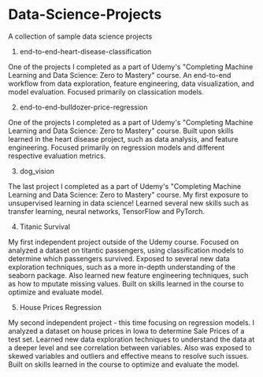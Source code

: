 # Data-Science-Projects
A collection of sample data science projects 


1. end-to-end-heart-disease-classification

  One of the projects I completed as a part of Udemy's "Completing Machine Learning and Data Science: Zero to Mastery" course. An end-to-end workflow from data exploration, feature engineering, data visualization, and model evaluation. Focused primarily on classication models. 

2. end-to-end-bulldozer-price-regression

  One of the projects I completed as a part of Udemy's "Completing Machine Learning and Data Science: Zero to Mastery" course. Built upon skills learned in the heart disease project, such as data analysis, and feature engineering. Focused primarily on regression models and different respective evaluation metrics. 

3. dog_vision

  The last project I completed as a part of Udemy's "Completing Machine Learning and Data Science: Zero to Mastery" course. My first exposure to unsupervised learning in data science! Learned several new skills such as transfer learning, neural networks, TensorFlow and PyTorch. 

4. Titanic Survival

  My first independent project outside of the Udemy course. Focused on analyzed a dataset on titantic passengers, using classification models to determine which passengers survived. Exposed to several new data exploration techniques, such as a more in-depth understanding of the seaborn package. Also learned new feature engineering techniques, such as how to mputate missing values. Built on skills learned in the course to optimize and evaluate model. 

5. House Prices Regression

  My second independent project - this time focusing on regression models. I analyzed a dataset on house prices in Iowa to determine Sale Prices of a test set. Learned new data exploration techniques to understand the data at a deeper level and see correlation between variables. Also was exposed to skewed variables and outliers and effective means to resolve such issues. Built on skills learned in the course to optimize and evaluate the model. 
